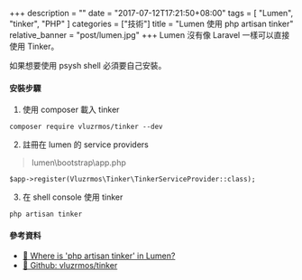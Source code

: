 +++
description = ""
date = "2017-07-12T17:21:50+08:00"
tags = [ "Lumen", "tinker", "PHP" ]
categories = ["技術"]
title = "Lumen 使用 php artisan tinker"
relative_banner = "post/lumen.jpg"
+++
Lumen 沒有像 Laravel 一樣可以直接使用 Tinker。

如果想要使用 psysh shell 必須要自己安裝。

<!--more-->

#### 安裝步驟
1. 使用 composer 載入 tinker
```
composer require vluzrmos/tinker --dev
```

2. 註冊在 lumen 的  service providers
 > lumen\bootstrap\app.php
```
$app->register(Vluzrmos\Tinker\TinkerServiceProvider::class);
```

3. 在 shell console 使用 tinker
```
php artisan tinker
```

#### 參考資料
* [🔗  Where is 'php artisan tinker' in Lumen?](https://laracasts.com/discuss/channels/general-discussion/where-is-php-artisan-tinker-in-lumen)
* [🔗  Github: vluzrmos/tinker](https://github.com/vluzrmos/lumen-tinker)
